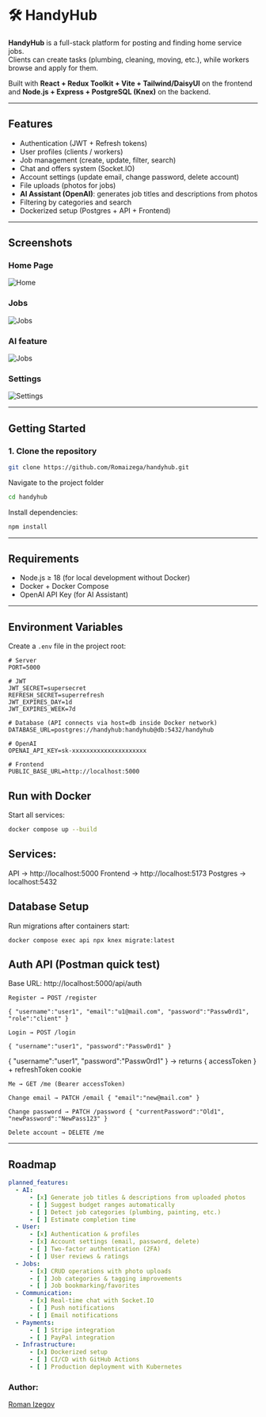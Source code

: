 # 🛠️ HandyHub

**HandyHub** is a full-stack platform for posting and finding home service jobs.  
Clients can create tasks (plumbing, cleaning, moving, etc.), while workers browse and apply for them.  

Built with **React + Redux Toolkit + Vite + Tailwind/DaisyUI** on the frontend and **Node.js + Express + PostgreSQL (Knex)** on the backend.

---


##  Features

-  Authentication (JWT + Refresh tokens)
-  User profiles (clients / workers)
-  Job management (create, update, filter, search)
-  Chat and offers system (Socket.IO)
-  Account settings (update email, change password, delete account)
-  File uploads (photos for jobs)
-  **AI Assistant (OpenAI)**: generates job titles and descriptions from photos
-  Filtering by categories and search
-  Dockerized setup (Postgres + API + Frontend)

---

##  Screenshots

###  Home Page
![Home](.doc/home.png)

###  Jobs
![Jobs](.doc/jobs.png)

###  AI feature
![Jobs](.doc/createjob.png)

###  Settings
![Settings](.doc/setting.png)


---

##  Getting Started

### 1. Clone the repository
```bash
git clone https://github.com/Romaizega/handyhub.git
```

Navigate to the project folder
```bash
cd handyhub
```

Install dependencies:
```bash
npm install
```


---

##  Requirements

- Node.js ≥ 18 (for local development without Docker)
- Docker + Docker Compose
- OpenAI API Key (for AI Assistant)

---

##  Environment Variables

Create a `.env` file in the project root:

```env
# Server
PORT=5000

# JWT
JWT_SECRET=supersecret
REFRESH_SECRET=superrefresh
JWT_EXPIRES_DAY=1d
JWT_EXPIRES_WEEK=7d

# Database (API connects via host=db inside Docker network)
DATABASE_URL=postgres://handyhub:handyhub@db:5432/handyhub

# OpenAI
OPENAI_API_KEY=sk-xxxxxxxxxxxxxxxxxxxxx

# Frontend
PUBLIC_BASE_URL=http://localhost:5000

```

## Run with Docker
Start all services:
```bash
docker compose up --build
```
## Services:

API → http://localhost:5000
Frontend → http://localhost:5173
Postgres → localhost:5432 

## Database Setup
Run migrations after containers start:
```
docker compose exec api npx knex migrate:latest
```

## Auth API (Postman quick test)
Base URL: http://localhost:5000/api/auth

    Register → POST /register
```
{ "username":"user1", "email":"u1@mail.com", "password":"Passw0rd1", "role":"client" }
```

    Login → POST /login
```
{ "username":"user1", "password":"Passw0rd1" }
```
{ "username":"user1", "password":"Passw0rd1" }
→ returns { accessToken } + refreshToken cookie
   
    Me → GET /me (Bearer accessToken)

    Change email → PATCH /email { "email":"new@mail.com" }

    Change password → PATCH /password { "currentPassword":"Old1", "newPassword":"NewPass123" }

    Delete account → DELETE /me

---

##  Roadmap

```yaml
planned_features:
  - AI:
      - [x] Generate job titles & descriptions from uploaded photos
      - [ ] Suggest budget ranges automatically
      - [ ] Detect job categories (plumbing, painting, etc.)
      - [ ] Estimate completion time
  - User:
      - [x] Authentication & profiles
      - [x] Account settings (email, password, delete)
      - [ ] Two-factor authentication (2FA)
      - [ ] User reviews & ratings
  - Jobs:
      - [x] CRUD operations with photo uploads
      - [ ] Job categories & tagging improvements
      - [ ] Job bookmarking/favorites
  - Communication:
      - [x] Real-time chat with Socket.IO
      - [ ] Push notifications
      - [ ] Email notifications
  - Payments:
      - [ ] Stripe integration
      - [ ] PayPal integration
  - Infrastructure:
      - [x] Dockerized setup
      - [ ] CI/CD with GitHub Actions
      - [ ] Production deployment with Kubernetes

```

### Author:
[Roman Izegov](https://github.com/Romaizega)